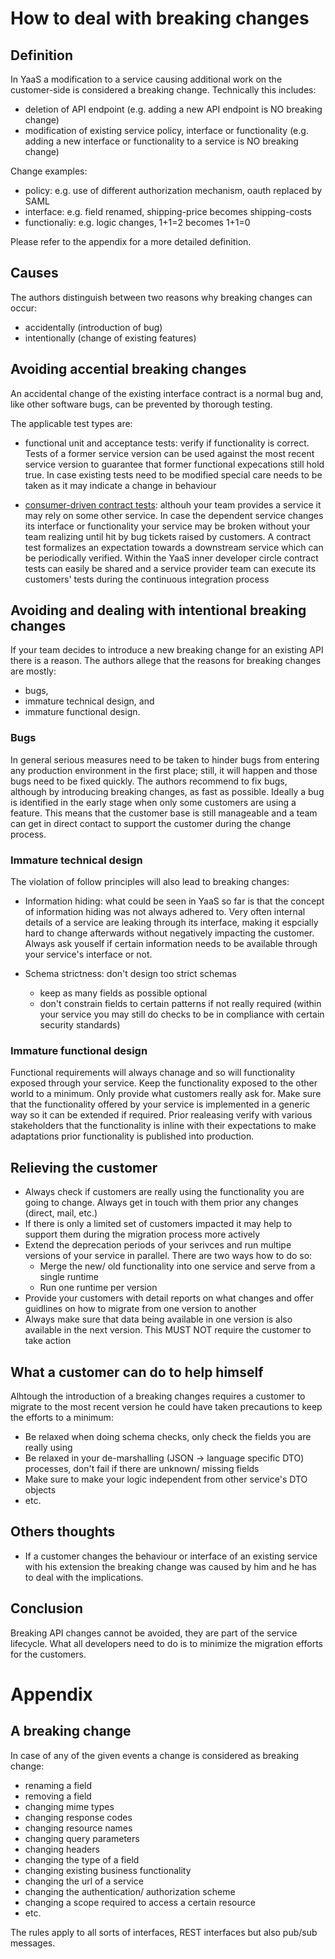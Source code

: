 # How to deal with breaking changes


## Definition
In YaaS a modification to a service causing additional work on the customer-side is considered a breaking change. Technically this includes:

* deletion of API endpoint (e.g. adding a new API endpoint is NO breaking change)
* modification of existing service policy, interface or functionality (e.g. adding a new interface or functionality to a service is NO breaking change)

Change examples:

* policy: e.g. use of different authorization mechanism, oauth replaced by SAML 
* interface: e.g. field renamed, shipping-price becomes shipping-costs
* functionaliy: e.g. logic changes, 1+1=2 becomes 1+1=0

Please refer to the appendix for a more detailed definition. 


## Causes
The authors distinguish between two reasons why breaking changes can occur:

* accidentally (introduction of bug)
* intentionally (change of existing features)


## Avoiding accential breaking changes
An accidental change of the existing interface contract is a normal bug and, like other software bugs, can be prevented by thorough testing.

The applicable test types are:

* functional unit and acceptance tests: verify if functionality is correct. Tests of a former service version can be used against the most recent service version to guarantee that former functional expecations still hold true. In case existing tests need to be modified special care needs to be taken as it may indicate a change in behaviour 

* [consumer-driven contract tests](http://www.martinfowler.com/articles/consumerDrivenContracts.html): althouh your team provides a service it may rely on some other service. In case the dependent service changes its interface or functionality your service may be broken without your team realizing until hit by bug tickets raised by customers. A contract test formalizes an expectation towards a downstream service which can be periodically verified. Within the YaaS inner developer circle contract tests can easily be shared and a service provider team can execute its customers' tests during the continuous integration process


## Avoiding and dealing with intentional breaking changes

If your team decides to introduce a new breaking change for an existing API there is a reason. The authors allege that the reasons for breaking changes are mostly:

* bugs,
* immature technical design, and
* immature functional design.

### Bugs
In general serious measures need to be taken to hinder bugs from entering any production environment in the first place; still, it will happen and those bugs need to be fixed quickly. The authors recommend to fix bugs, although by introducing breaking changes, as fast as possible. Ideally a bug is identified in the early stage when only some customers are using a feature. This means that the customer base is still manageable and a team can get in direct contact to support the customer during the change process.

### Immature technical design
The violation of follow principles will also lead to breaking changes: 

* Information hiding: what could be seen in YaaS so far is that the concept of information hiding was not always adhered to. Very often internal details of a service are leaking through its interface, making it espcially hard to change afterwards without negatively impacting the customer. Always ask youself if certain information needs to be available through your service's interface or not.

* Schema strictness: don't design too strict schemas
  * keep as many fields as possible optional
  * don't constrain fields to certain patterns if not really required (within your service you may still do checks to be in compliance with certain security standards) 

### Immature functional design
Functional requirements will always chanage and so will functionality exposed through your service. Keep the functionality exposed to the other world to a minimum. Only provide what customers really ask for. Make sure that the functionality offered by your service is implemented in a generic way so it can be extended if required. Prior realeasing verify with various stakeholders that the functionality is inline with their expectations to make adaptations prior functionality is published into production.


## Relieving the customer

* Always check if customers are really using the functionality you are going to change. Always get in touch with them prior any changes (direct, mail, etc.) 
* If there is only a limited set of customers impacted it may help to support them during the migration process more actively 
* Extend the deprecation periods of your serivces and run multipe versions of your service in parallel. There are two ways how to do so:
  * Merge the new/ old functionality into one service and serve from a single runtime
  * Run one runtime per version
* Provide your customers with detail reports on what changes and offer guidlines on how to migrate from one version to another
* Always make sure that data being available in one version is also available in the next version. This MUST NOT require the customer to take action


## What a customer can do to help himself
Alhtough the introduction of a breaking changes requires a customer to migrate to the most recent version he could have taken precautions to keep the efforts to a minimum:

* Be relaxed when doing schema checks, only check the fields you are really using 
* Be relaxed in your de-marshalling (JSON -> language specific DTO) processes, don't fail if there are unknown/ missing fields 
* Make sure to make your logic independent from other service's DTO objects  
* etc.

## Others thoughts

* If a customer changes the behaviour or interface of an existing service with his extension the breaking change was caused by him and he has to deal with the implications.


## Conclusion
Breaking API changes cannot be avoided, they are part of the service lifecycle. What all developers need to do is to minimize the migration efforts for the customers. 


# Appendix

## A breaking change
In case of any of the given events a change is considered as breaking change:

* renaming a field
* removing a field
* changing mime types
* changing response codes
* changing resource names
* changing query parameters
* changing headers
* changing the type of a field
* changing existing business functionality
* changing the url of a service
* changing the authentication/ authorization scheme
* changing a scope required to access a certain resource
* etc.

The rules apply to all sorts of interfaces, REST interfaces but also pub/sub messages. 
